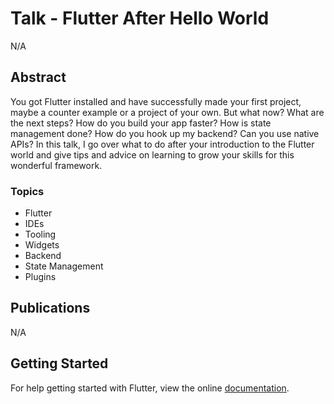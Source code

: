 # Talk - Flutter After Hello World

N/A

## Abstract

You got Flutter installed and have successfully made your first project, maybe a counter example or a project of your own. But what now? 
What are the next steps? How do you build your app faster? How is state management done? How do you hook up my backend? Can you use native APIs?
In this talk, I go over what to do after your introduction to the Flutter world and give tips and advice on learning to grow your skills for this wonderful framework.

### Topics
- Flutter
- IDEs
- Tooling
- Widgets
- Backend
- State Management
- Plugins


## Publications

N/A

## Getting Started

For help getting started with Flutter, view the online
[documentation](https://flutter.dev/).
